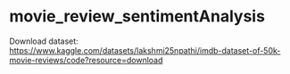 # movie_review_sentimentAnalysis
Download dataset: https://www.kaggle.com/datasets/lakshmi25npathi/imdb-dataset-of-50k-movie-reviews/code?resource=download
